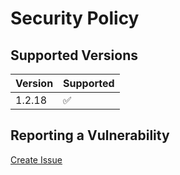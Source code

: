 # Security Policy

## Supported Versions

| Version | Supported           |
|---------|---------------------|
| 1.2.18  | :white_check_mark:  |

## Reporting a Vulnerability

[Create Issue](https://github.com/gregoranders/gradle-dependencies-check/issues/new?labels=bug&template=bug_report.md&title=Security+Issue)
